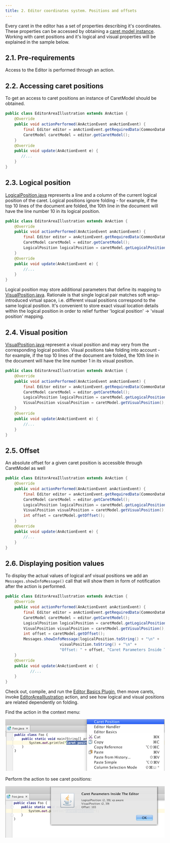 ```yaml
---
title: 2. Editor coordinates system. Positions and offsets
---
```



Every caret in the editor has a set of properties describing it's coordinates. 
These properties can be accessed by obtaining a
[caret model instance](https://upsource.jetbrains.com/idea-community/file/1731d054af4ca27aa827c03929e27eeb0e6a8366/platform/editor-ui-api/src/com/intellij/openapi/editor/CaretModel.java).
Working with caret positions and it's logical and visual properties will be explained in the sample below.

## 2.1. Pre-requirements
Access to the Editor is performed through an action.

## 2.2. Accessing caret positions

To get an access to caret positions an instance of CaretModel should be obtained.

```java
public class EditorAreaIllustration extends AnAction {
    @Override
    public void actionPerformed(AnActionEvent anActionEvent) {
        final Editor editor = anActionEvent.getRequiredData(CommonDataKeys.EDITOR);
        CaretModel caretModel = editor.getCaretModel();
    }
    @Override
    public void update(AnActionEvent e) {
       //...
    }
}
```

## 2.3. Logical position

[LogicalPosition.java](https://upsource.jetbrains.com/idea-community/file/1731d054af4ca27aa827c03929e27eeb0e6a8366/platform/editor-ui-api/src/com/intellij/openapi/editor/LogicalPosition.java)
represents a line and a column of the current logical position of the caret. Logical positions ignore folding -
for example, if the top 10 lines of the document are folded, the 10th line in the document will have the line number 10 in its logical position.

```java
public class EditorAreaIllustration extends AnAction {
    @Override
    public void actionPerformed(AnActionEvent anActionEvent) {
        final Editor editor = anActionEvent.getRequiredData(CommonDataKeys.EDITOR);
        CaretModel caretModel = editor.getCaretModel();
        LogicalPosition logicalPosition = caretModel.getLogicalPosition();
    }
    @Override
    public void update(AnActionEvent e) {
        //...
    }
}
```

Logical position may store additional parameters that define its mapping to
[VisualPosition.java](https://upsource.jetbrains.com/idea-community/file/1731d054af4ca27aa827c03929e27eeb0e6a8366/platform/editor-ui-api/src/com/intellij/openapi/editor/VisualPosition.java).
Rationale is that single logical pair matches soft wrap-introduced virtual space, i.e. different visual positions
correspond to the same logical position. It's convenient to store exact visual location details within the logical
position in order to relief further 'logical position' -> 'visual position' mapping.

## 2.4. Visual position

[VisualPosition.java](https://upsource.jetbrains.com/idea-community/file/1731d054af4ca27aa827c03929e27eeb0e6a8366/platform/editor-ui-api/src/com/intellij/openapi/editor/VisualPosition.java)
represent a visual position and may very from the corresponding logical position.
Visual positions take folding into account - for example,
if the top 10 lines of the document are folded, the 10th line in the document will have the line number 1 in its visual position.

```java
public class EditorAreaIllustration extends AnAction {
    @Override
    public void actionPerformed(AnActionEvent anActionEvent) {
        final Editor editor = anActionEvent.getRequiredData(CommonDataKeys.EDITOR);
        CaretModel caretModel = editor.getCaretModel();
        LogicalPosition logicalPosition = caretModel.getLogicalPosition();
        VisualPosition visualPosition = caretModel.getVisualPosition();
    }
    @Override
    public void update(AnActionEvent e) {
        //...
    }
}
```

## 2.5. Offset

An absolute offset for a given caret position is accessible through CaretModel as well

```java
public class EditorAreaIllustration extends AnAction {
    @Override
    public void actionPerformed(AnActionEvent anActionEvent) {
        final Editor editor = anActionEvent.getRequiredData(CommonDataKeys.EDITOR);
        CaretModel caretModel = editor.getCaretModel();
        LogicalPosition logicalPosition = caretModel.getLogicalPosition();
        VisualPosition visualPosition = caretModel.getVisualPosition();
        int offset = caretModel.getOffset();
    }
    @Override
    public void update(AnActionEvent e) {
        //...
    }
}
```

## 2.6. Displaying position values
To display the actual values of logical anf visual positions we add an
`Messages.showInfoMessage()` call that will show them in form of notification after the action is performed.

```java
public class EditorAreaIllustration extends AnAction {
    @Override
    public void actionPerformed(AnActionEvent anActionEvent) {
        final Editor editor = anActionEvent.getRequiredData(CommonDataKeys.EDITOR);
        CaretModel caretModel = editor.getCaretModel();
        LogicalPosition logicalPosition = caretModel.getLogicalPosition();
        VisualPosition visualPosition = caretModel.getVisualPosition();
        int offset = caretModel.getOffset();
        Messages.showInfoMessage(logicalPosition.toString() + "\n" +
                        visualPosition.toString() + "\n" +
                        "Offset: " + offset, "Caret Parameters Inside The Editor");
    }
    @Override
    public void update(AnActionEvent e) {
           //...
    }
}
```

Check out, compile, and run the
[Editor Basics Plugin](https://github.com/JetBrains/intellij-sdk-docs/tree/master/code_samples/editor_basics),
then move carets, invoke
[EditorAreaIllustration](https://github.com/JetBrains/intellij-sdk-docs/blob/master/code_samples/editor_basics/src/org/jetbrains/tutorials/editor/basics/EditorAreaIllustration.java)
action, and see how logical and visual positions are related dependently on folding.

Find the action in the context menu:

![Show coordinates action](img/coordinates_action.png)

Perform the action to see caret positions:

![Show coordinates action](img/coordinates_demo.png)






